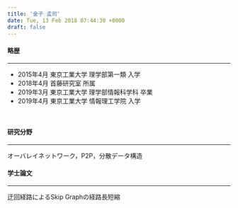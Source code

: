 ```yaml
---
title: '金‌子 孟‌司'
date: Tue, 13 Feb 2018 07:44:30 +0000
draft: false
---
```


#### 略歴

* * *

*   2015年4月 東京工業大学 理学部第一類 入学
*   2018年4月 首藤研究室 所属
*   2019年3月 東京工業大学 理学部情報科学科 卒業
*   2019年4月 東京工業大学 情報理工学院 入学

 

#### 研究分野

* * *

オーバレイネットワーク，P2P，分散データ構造

#### 学士論文

* * *

迂回経路によるSkip Graphの経路長短縮